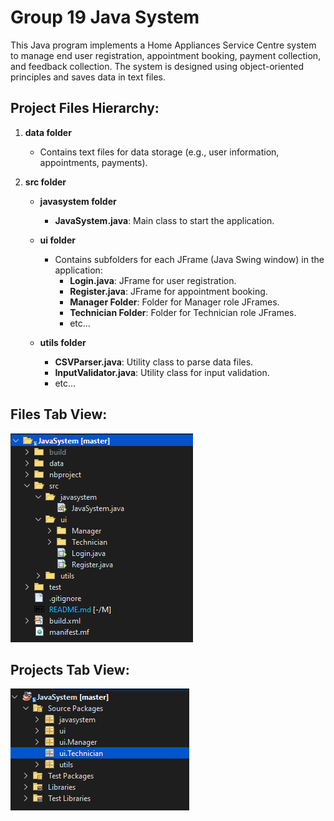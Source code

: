 # Group 19 Java System
This Java program implements a Home Appliances Service Centre system to manage end user registration, appointment booking, payment collection, and feedback collection. The system is designed using object-oriented principles and saves data in text files.

## Project Files Hierarchy:
1. **data folder**
   - Contains text files for data storage (e.g., user information, appointments, payments).

2. **src folder**
   - **javasystem folder**
     - **JavaSystem.java**: Main class to start the application.

   - **ui folder**
     - Contains subfolders for each JFrame (Java Swing window) in the application:
       - **Login.java**: JFrame for user registration.
       - **Register.java**: JFrame for appointment booking.
       - **Manager Folder**: Folder for Manager role JFrames.
       - **Technician Folder**: Folder for Technician role JFrames.
       - etc...

   - **utils folder**
     - **CSVParser.java**: Utility class to parse data files.
     - **InputValidator.java**: Utility class for input validation.
     - etc...

## Files Tab View:
![Files Tab](images/image.png)

## Projects Tab View:
![Projects Tab](images/image2.png)

